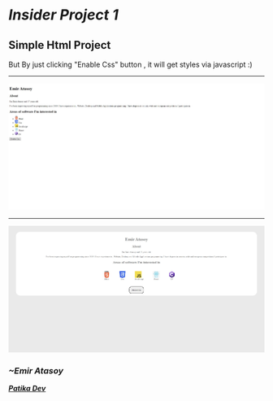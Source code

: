# **_Insider Project 1_**

## Simple Html Project

But By just clicking "Enable Css" button , it will get styles via javascript :)

---

![image](./img/Html.jpg)

---

![image](./img/HtmlCss.jpg)

### ***~Emir Atasoy***
[***Patika Dev***](https://app.patika.dev/emiratasoy)

